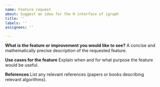 ```yaml
---
name: Feature request
about: Suggest an idea for the R interface of igraph
title: ''
labels: ''
assignees: ''

---
```


**What is the feature or improvement you would like to see?**
A concise and mathematically precise description of the requested feature. 

<!-- If the feature request is about an algorithm, consider adding your 
request in the main [igraph repo](https://github.com/igraph/igraph) instead.
In most cases the R interface simply provides access to the functionality of 
the igraph library, so new algorithms should be added there in general. -->

**Use cases for the feature**
Explain when and for what purpose the feature would be useful.

**References**
List any relevant references (papers or books describing relevant algorithms).

